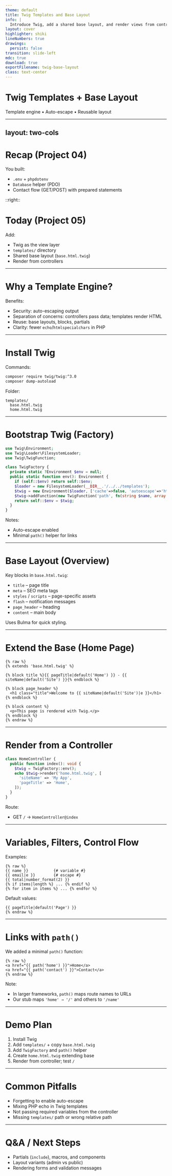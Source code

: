 ```yaml
---
theme: default
title: Twig Templates and Base Layout
info: |
  Introduce Twig, add a shared base layout, and render views from controllers
layout: cover
highlighter: shiki
lineNumbers: true
drawings:
  persist: false
transition: slide-left
mdc: true
download: true
exportFilename: twig-base-layout
class: text-center
---
```


# Twig Templates + Base Layout

Template engine • Auto-escape • Reusable layout

---
layout: two-cols
---

# Recap (Project 04)

You built:
- `.env` + `phpdotenv`
- `Database` helper (PDO)
- Contact flow (GET/POST) with prepared statements

::right::

# Today (Project 05)

Add:
- Twig as the view layer
- `templates/` directory
- Shared base layout (`base.html.twig`)
- Render from controllers

---

# Why a Template Engine?

Benefits:
- Security: auto-escaping output
- Separation of concerns: controllers pass data; templates render HTML
- Reuse: base layouts, blocks, partials
- Clarity: fewer `echo`/`htmlspecialchars` in PHP

---

# Install Twig

Commands:
```bash
composer require twig/twig:^3.0
composer dump-autoload
```

Folder:
```
templates/
  base.html.twig
  home.html.twig
```

---

# Bootstrap Twig (Factory)

```php
use Twig\Environment;
use Twig\Loader\FilesystemLoader;
use Twig\TwigFunction;

class TwigFactory {
  private static ?Environment $env = null;
  public static function env(): Environment {
    if (self::$env) return self::$env;
    $loader = new FilesystemLoader(__DIR__.'/../../templates');
    $twig = new Environment($loader, ['cache'=>false, 'autoescape'=>'html']);
    $twig->addFunction(new TwigFunction('path', fn(string $name, array $p=[]): string => $name==='home' ? '/' : '/'.ltrim($name,'/')));
    return self::$env = $twig;
  }
}
```

Notes:
- Auto-escape enabled
- Minimal `path()` helper for links

---

# Base Layout (Overview)

Key blocks in `base.html.twig`:
- `title` – page title
- `meta` – SEO meta tags
- `styles` / `scripts` – page-specific assets
- `flash` – notification messages
- `page_header` – heading
- `content` – main body

Uses Bulma for quick styling.

---

# Extend the Base (Home Page)

```twig
{% raw %}
{% extends 'base.html.twig' %}

{% block title %}{{ pageTitle|default('Home') }} - {{ siteName|default('Site') }}{% endblock %}

{% block page_header %}
  <h1 class="title">Welcome to {{ siteName|default('Site')|e }}</h1>
{% endblock %}

{% block content %}
  <p>This page is rendered with Twig.</p>
{% endblock %}
{% endraw %}
```

---

# Render from a Controller

```php
class HomeController {
  public function index(): void {
    $twig = TwigFactory::env();
    echo $twig->render('home.html.twig', [
      'siteName' => 'My App',
      'pageTitle' => 'Home',
    ]);
  }
}
```

Route:
- GET `/` → `HomeController@index`

---

# Variables, Filters, Control Flow

Examples:
```twig
{% raw %}
{{ name }}           {# variable #}
{{ email|e }}        {# escape #}
{{ total|number_format(2) }}
{% if items|length %} ... {% endif %}
{% for item in items %} ... {% endfor %}
```

Default values:
```twig
{{ pageTitle|default('Page') }}
{% endraw %}
```

---

# Links with `path()`

We added a minimal `path()` function:
```twig
{% raw %}
<a href="{{ path('home') }}">Home</a>
<a href="{{ path('contact') }}">Contact</a>
{% endraw %}
```

Note:
- In larger frameworks, `path()` maps route names to URLs
- Our stub maps `'home' → '/'` and others to `'/name'`

---

# Demo Plan

1) Install Twig
2) Add `templates/` + copy `base.html.twig`
3) Add `TwigFactory` and `path()` helper
4) Create `home.html.twig` extending base
5) Render from controller; test `/`

---

# Common Pitfalls
- Forgetting to enable auto-escape
- Mixing PHP echo in Twig templates
- Not passing required variables from the controller
- Missing `templates/` path or wrong relative path

---

# Q&A / Next Steps

- Partials (`include`), macros, and components
- Layout variants (admin vs public)
- Rendering forms and validation messages

